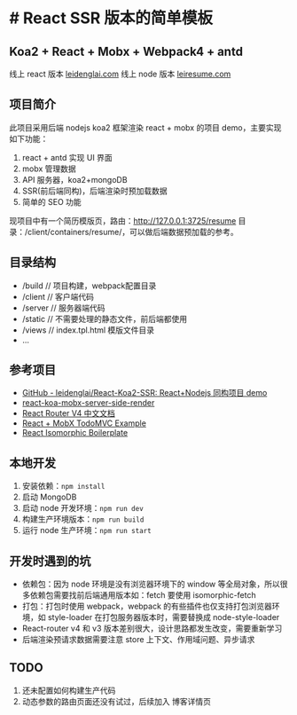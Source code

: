 # # React SSR 版本的简单模板

## Koa2 + React + Mobx + Webpack4 + antd

线上 react 版本 [leidenglai.com](https://www.leidenglai.com)
线上 node 版本 [leiresume.com](https://www.leiresume.com)

## 项目简介

此项目采用后端 nodejs koa2 框架渲染 react + mobx 的项目 demo，主要实现如下功能：

1. react + antd 实现 UI 界面
2. mobx 管理数据
3. API 服务器，koa2+mongoDB
4. SSR(前后端同构)，后端渲染时预加载数据
5. 简单的 SEO 功能

现项目中有一个简历模版页，路由：http://127.0.0.1:3725/resume 目录：/client/containers/resume/，可以做后端数据预加载的参考。


## 目录结构

- /build // 项目构建，webpack配置目录
- /client // 客户端代码 
- /server // 服务器端代码
- /static // 不需要处理的静态文件，前后端都使用
- /views // index.tpl.html 模版文件目录
- ...

## 参考项目

- [GitHub - leidenglai/React-Koa2-SSR: React+Nodejs 同构项目 demo](https://github.com/leidenglai/React-Koa2-SSR)
- [react-koa-mobx-server-side-render](https://github.com/undefinedZNN/react-koa-mobx-server-side-render)
- [React Router V4 中文文档](https://github.com/react-translate-team/react-router-CN)
- [React + MobX TodoMVC Example](https://github.com/mobxjs/mobx-react-todomvc)
- [React Isomorphic Boilerplate](https://github.com/chikara-chan/react-isomorphic-boilerplate)

## 本地开发

1. 安装依赖：`npm install`
2. 启动 MongoDB
3. 启动 node 开发环境：`npm run dev`
4. 构建生产环境版本：`npm run build`
5. 运行 node 生产环境：`npm run start`

## 开发时遇到的坑

- 依赖包：因为 node 环境是没有浏览器环境下的 window 等全局对象，所以很多依赖包需要找前后端通用版本如：fetch 要使用 isomorphic-fetch
- 打包：打包时使用 webpack，webpack 的有些插件也仅支持打包浏览器环境，如 style-loader 在打包服务器版本时，需要替换成 node-style-loader
- React-router v4 和 v3 版本差别很大，设计思路都发生改变，需要重新学习
- 后端渲染预请求数据需要注意 store 上下文、作用域问题、异步请求

## TODO

1. 还未配置如何构建生产代码
2. 动态参数的路由页面还没有试过，后续加入 博客详情页
